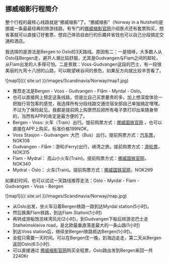 ## 挪威缩影行程简介

整个行程的最核心线路就是“挪威缩影”了。“挪威缩影”（Norway in a Nutshell)是挪威一条最最经典的旅游线路，有专门的[挪威缩影官网](http://www.norwaynutshell.com)介绍景点还有套票购买，想省事就可以直接订好套票，想自己体验自由行的乐趣并省钱也可以自己分段搞定交通和酒店。

我选择的是游法是Bergen to Oslo的3天路线。原因有二：一是错峰，大多数人从Oslo往Bergen走，避开人潮比较舒服，尤其是Gudvangen与Flam之间的邮轮，从Flam出发的人多得可怕。二是景致：Voss-Gudvangen这段的巴士，有一段很美丽的九弯十八拐的山路，可以眺望峡谷间的景色，如果反方向就比较辛苦看了。

![map1]({{ site.url }}/images/Scandinavia/Norway/map1.jpg)

- 推荐走法是Bergen - Voss - Gudvangen - Flåm - Myrdal - Oslo。
- 也可以直接网上预定这条线路，但是比自己买票要贵的多，加上想深度体验一把独行背包客的感觉，我选择所有分段线路交通住宿全部自己单独搞定嘿嘿。不过为了保险起见，我都是提前网上购票然后把所有电子票打印出来随身带的，当然有APP的肯定是最方便的了。
- Bergen - Voss: 火车（Train）出行。提前购票方式：[挪威国铁官网](www.nsb.no) ，也可以直接在APP上购买，标准价格199NOK，
- Voss Stasjon - Gudvangen: 大巴（Bus）出行。提前购票方式：[汽车票](https://www.nor-way.no/nb-NO )，NOK108 
- Gudvangen - Flåm：游轮(Ferry)出行，峡湾之旅。提前购票方式：[游轮票]( https://www.norwaysbest.com/things-to-do/fjords/fjord-cruise-naeroyfjord/ )，NOK315
- Flam - Mydral： 高山小火车(Train)。提前购票方式：[挪威国铁官网](www.nsb.no)，NOK340
- Mydral - Oslo： 火车(Train)。提前购票方式：[挪威国铁官网](www.nsb.no)，NOK299


如果赶时间，也可以试试一天路线推荐走法：Oslo - Myrdal - Flam - Gudvangen - Voss - Bergen

![map1]({{ site.url }}/images/Scandinavia/Norway/map.jpg)

- 从Oslo出发，坐火车沿着Bergen铁路一路到达Myrdal station(5小时)。
- 然后换乘Flam铁路，到达Flam Station(1小时)
- 再转成游船饱览峡湾风光(2小时)，到Gudvangen下船后转游览巴士走Stalheimskleiva road，是北欧最垂直落差最大的一条山路(1小时)
- 到达Voss station后，继续坐Bergen铁路抵达Bergen(1小时)。
- 全程只需要一天时间。可以在Bergen住一晚，到海边走走，第二天从Bergen返回Oslo(6.5小时).
- 可以直接通过 [挪威缩影官网](http://www.norwaynutshell.com)购买全程票，Oslo路出发到Bergen来回一共2240Kr